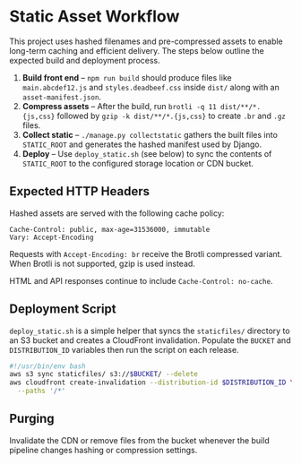 # Static Asset Workflow

This project uses hashed filenames and pre-compressed assets to enable long-term
caching and efficient delivery. The steps below outline the expected build and
deployment process.

1. **Build front end** – `npm run build` should produce files like
   `main.abcdef12.js` and `styles.deadbeef.css` inside `dist/` along with an
   `asset-manifest.json`.
2. **Compress assets** – After the build, run `brotli -q 11 dist/**/*.{js,css}`
   followed by `gzip -k dist/**/*.{js,css}` to create `.br` and `.gz` files.
3. **Collect static** – `./manage.py collectstatic` gathers the built files into
   `STATIC_ROOT` and generates the hashed manifest used by Django.
4. **Deploy** – Use `deploy_static.sh` (see below) to sync the contents of
   `STATIC_ROOT` to the configured storage location or CDN bucket.

## Expected HTTP Headers

Hashed assets are served with the following cache policy:

```
Cache-Control: public, max-age=31536000, immutable
Vary: Accept-Encoding
```

Requests with `Accept-Encoding: br` receive the Brotli compressed variant.
When Brotli is not supported, gzip is used instead.

HTML and API responses continue to include `Cache-Control: no-cache`.

## Deployment Script

`deploy_static.sh` is a simple helper that syncs the `staticfiles/` directory to
an S3 bucket and creates a CloudFront invalidation. Populate the `BUCKET` and
`DISTRIBUTION_ID` variables then run the script on each release.

```bash
#!/usr/bin/env bash
aws s3 sync staticfiles/ s3://$BUCKET/ --delete
aws cloudfront create-invalidation --distribution-id $DISTRIBUTION_ID \
  --paths '/*'
```

## Purging

Invalidate the CDN or remove files from the bucket whenever the build pipeline
changes hashing or compression settings.
